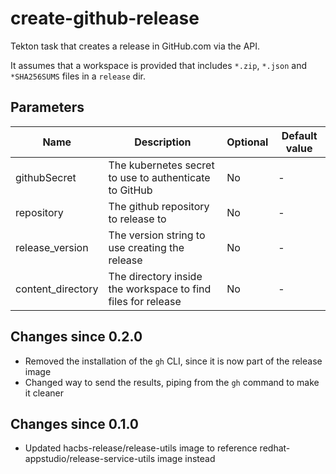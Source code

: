 # create-github-release

Tekton task that creates a release in GitHub.com via the API.

It assumes that a workspace is provided that includes `*.zip`, `*.json` and `*SHA256SUMS` files in
a `release` dir.

## Parameters

| Name | Description | Optional | Default value |
|------|-------------|----------|---------------|
| githubSecret | The kubernetes secret to use to authenticate to GitHub | No | - |
| repository | The github repository to release to | No | - |
| release_version | The version string to use creating the release | No | - |
| content_directory | The directory inside the workspace to find files for release | No | - |

## Changes since 0.2.0
- Removed the installation of the `gh` CLI, since it is now part of the release image
- Changed way to send the results, piping from the `gh` command to make it cleaner

## Changes since 0.1.0
- Updated hacbs-release/release-utils image to reference redhat-appstudio/release-service-utils image instead